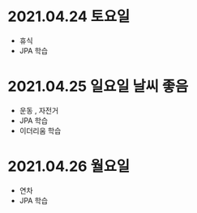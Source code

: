 
# 2021.04.24 토요일

- 휴식 
- JPA 학습 

# 2021.04.25 일요일 날씨 좋음 

- 운동 , 자전거 
- JPA 학습 
- 이더리움 학습 

# 2021.04.26 월요일

- 연차 
- JPA 학습 
